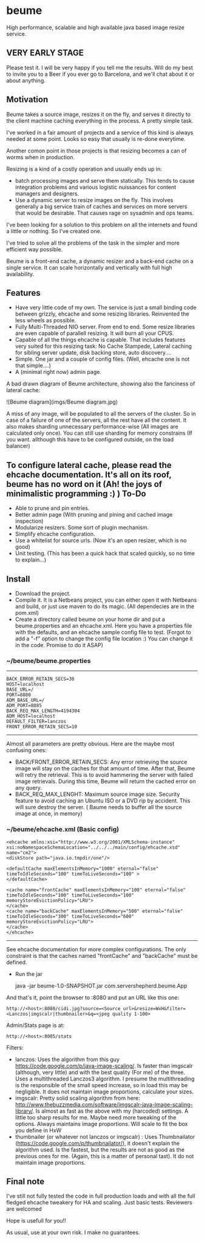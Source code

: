 beume
=====

High performance, scalable and high available java based image resize service.

VERY EARLY STAGE 
----------------

Please test it. I will be very happy if you tell me the results. Will do my best to invite you to a Beer if you ever go to Barcelona, and we'll chat about it or about anything.


Motivation
----------
Beume takes a source image, resizes it on the fly, and serves it directly to the client machine caching everything in the process. A pretty simple task.

I've worked in a fair amount of projects and a service of this kind is always needed at some point. Looks so easy that usually is re-done everytime.

Another comon point in those projects is that resizing becomes a can of worms when in production.

Resizing is a kind of a costly operation and usually ends up in:

* batch processing images and serve them statically. This tends to cause integration problems and various logistic nuissances for content managers and designers.
* Use a dynamic server to resize images on the fly. This involves generally a big service train of caches and services on more servers that would be desirable. That causes rage on sysadmin and ops teams.

I've been looking for a solution to this problem on all the internets and found a little or nothing. So I've created one.

I've tried to solve all the problems of the task in the simpler and more efficient way possible.

Beume is a front-end cache, a dynamic resizer and a back-end cache on a single service. It can scale horizontally and vertically with full high availability.

Features
--------

* Have very little code of my own. The service is just a small binding code between grizzly, ehcache and some resizing libraries. Reinvented the less wheels as possible.
* Fully Multi-Threaded NIO server. From end to end. Some resize libraries are even capable of parallell resizing. It will burn all your CPUS.
* Capable of all the things ehcache is capable. That includes features very suited for this resizing task: No Cache Stampede, Lateral caching for sibling server update, disk backing store, auto discovery.... 
* Simple. One jar and a couple of config files. (Well, ehcache one is not that simple....)
* A (minimal right now) admin page.

A bad drawn diagram of Beume architecture, showing also the fanciness of lateral cache:

![Beume diagram](imgs/Beume diagram.jpg)

A miss of any image, will be populated to all the servers of the cluster. So in case of a failure of one of the servers, all the rest have all the content. It also makes sharding unnecessary performance-wise (All images are calculated only once). You can still use sharding for memory constrains (If you want. allthough this have to be configured outside, on the load balancer)

To configure lateral cache, please read the ehcache documentation. It's all on its roof, beume has no word on it (Ah! the joys of minimalistic programming :) )
To-Do
-----
* Able to prune and pin entries.
* Better admin page (With pruning and pining and cached image inspection)
* Modularize resizers. Some sort of plugin mechanism.
* Simplify ehcache configuration.
* Use a whitelist for source urls. (Now it's an open resizer, which is no good)
* Unit testing. (This has been a quick hack that scaled quickly, so no time to explain...)

Install
-------
* Download the project.
* Compile it. It is a Netbeans project, you can either open it with Netbeans and build, or just use maven to do its magic. (All dependecies are in the pom.xml)
* Create a directory called beume on your home dir and put a beume.properties and an ehcache.xml. Here you have a properties file with the defaults, and an ehcache sample config file to test. (Forgot to add a "-f" option to change the config file location :) You can change it in the code. Promise to do it ASAP)

### ~/beume/beume.properties

****

    BACK_ERROR_RETAIN_SECS=30
    HOST=localhost
    BASE_URL=/
    PORT=8080
    ADM_BASE_URL=/
    ADM_PORT=8085
    BACK_REQ_MAX_LENGTH=4194304
    ADM_HOST=localhost
    DEFAULT_FILTER=lanczos
    FRONT_ERROR_RETAIN_SECS=10    

****

Almost all parameters are pretty obvious. Here are the maybe most confusing ones:

* BACK/FRONT_ERROR_RETAIN_SECS: Any error retrieving the source image will stay on the caches for that amount of time. After that, Beume will retry the retrieval. This is to avoid hammering the server with failed image retrievals. During this time, Beume will return the cached error on any query.
* BACK_REQ_MAX_LENGHT: Maximum source image size. Security feature to avoid caching an Ubuntu ISO or a DVD rip by accident. This will sure destroy the server. ( Baume needs to buffer all the source image at once, in memory)

### ~/beume/ehcache.xml (Basic config)

    <ehcache xmlns:xsi="http://www.w3.org/2001/XMLSchema-instance" xsi:noNamespaceSchemaLocation="../../../main/config/ehcache.xsd" name="cm2">
    <diskStore path="java.io.tmpdir/one"/>
    
    <defaultCache maxElementsInMemory="1000" eternal="false" timeToIdleSeconds="100" timeToLiveSeconds="100" >
    </defaultCache>
    
    <cache name="frontCache" maxElementsInMemory="100" eternal="false" timeToIdleSeconds="100" timeToLiveSeconds="100" memoryStoreEvictionPolicy="LRU">
    </cache>
    <cache name="backCache" maxElementsInMemory="500" eternal="false" timeToIdleSeconds="300" timeToLiveSeconds="600" memoryStoreEvictionPolicy="LRU">
    </cache>
    </ehcache>

****

See ehcache documentation for more complex configurations. The only constraint is that the caches named "frontCache" and "backCache" must be defined.

* Run the jar 

    java -jar beume-1.0-SNAPSHOT.jar com.servershepherd.beume.App

And that's it, point the browser to <host>:8080 and put an URL like this one:

    http://<host>:8080/cidi.jpg?source=<Source url>&resize=WxH&filter=<Lanczos|imgscalr|thumbnailer>&q=<jpeg quality 1-100>

Admin/Stats page is at:

    http://<host>:8085/stats

Filters:
* lanczos: Uses the algorithm from this guy https://code.google.com/p/java-image-scaling/. Is faster than imgscalr (although, very little) and with the best quality (For me) of the three. Uses a multithreaded Lanczos3 algorithm. I presume the multithreading is the responsible of the small speed increase, so in load this may be negligible. It does not maintain image proportions, calculate your sizes.
* imgscalr: Pretty solid scaling algorithm from here: http://www.thebuzzmedia.com/software/imgscalr-java-image-scaling-library/. Is almost as fast as the above with my (harcoded) settings. A little too sharp results for me. Maybe need more tweaking of the options. Always maintains image proportions. Will scale to fit the box you define in HxW
* thumbnailer (or whatever not lanczos or imgscalr) : Uses Thumbnailator (https://code.google.com/p/thumbnailator/), it doesn't explain the algorithm used. Is the fastest, but the results are not as good as the previous ones for me. (Again, this is a matter of personal tast). It do not maintain image proportions.

Final note
-----------

I've still not fully tested the code in full production loads and with all the full fledged ehcache tweakery for HA and scaling. Just basic tests. Reviewers are welcomed

Hope is usefull for you!!

As usual, use at your own risk. I make no guarantees.
